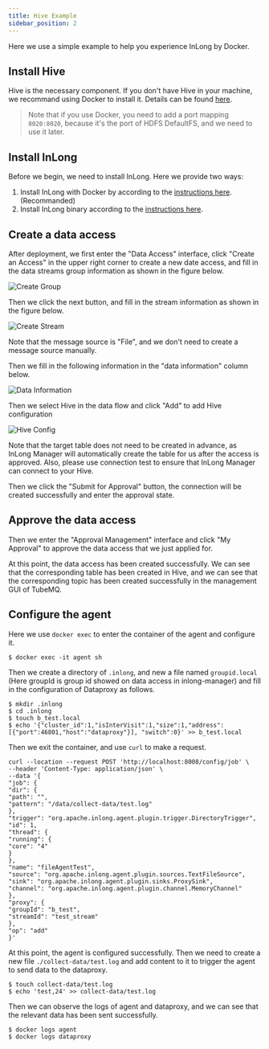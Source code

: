 ```yaml
---
title: Hive Example
sidebar_position: 2
---
```


Here we use a simple example to help you experience InLong by Docker.

## Install Hive
Hive is the necessary component. If you don't have Hive in your machine, we recommand using Docker to install it. Details can be found [here](https://github.com/big-data-europe/docker-hive).

> Note that if you use Docker, you need to add a port mapping `8020:8020`, because it's the port of HDFS DefaultFS, and we need to use it later.

## Install InLong
Before we begin, we need to install InLong. Here we provide two ways:
1. Install InLong with Docker by according to the [instructions here](deployment/docker.md).(Recommanded)
2. Install InLong binary according to the [instructions here](deployment/bare_metal.md).

## Create a data access
After deployment, we first enter the "Data Access" interface, click "Create an Access" in the upper right corner to create a new date access, and fill in the data streams group information as shown in the figure below.

![Create Group](img/create-group.png)

Then we click the next button, and fill in the stream information as shown in the figure below.

![Create Stream](img/create-stream.png)

Note that the message source is "File", and we don't need to create a message source manually.

Then we fill in the following information in the "data information" column below.

![Data Information](img/data-information.png)

Then we select Hive in the data flow and click "Add" to add Hive configuration

![Hive Config](img/hive-config.png)

Note that the target table does not need to be created in advance, as InLong Manager will automatically create the table for us after the access is approved. Also, please use connection test to ensure that InLong Manager can connect to your Hive.

Then we click the "Submit for Approval" button, the connection will be created successfully and enter the approval state.

## Approve the data access
Then we enter the "Approval Management" interface and click "My Approval" to approve the data access that we just applied for.

At this point, the data access has been created successfully. We can see that the corresponding table has been created in Hive, and we can see that the corresponding topic has been created successfully in the management GUI of TubeMQ.

## Configure the agent
Here we use `docker exec` to enter the container of the agent and configure it.
```
$ docker exec -it agent sh
```

Then we create a directory of `.inlong`, and new a file named `groupid.local` (Here groupId is group id showed on data access in inlong-manager) and fill in the configuration of Dataproxy as follows.
```
$ mkdir .inlong
$ cd .inlong
$ touch b_test.local
$ echo '{"cluster_id":1,"isInterVisit":1,"size":1,"address": [{"port":46801,"host":"dataproxy"}], "switch":0}' >> b_test.local
```

Then we exit the container, and use `curl` to make a request.
```
curl --location --request POST 'http://localhost:8008/config/job' \
--header 'Content-Type: application/json' \
--data '{
"job": {
"dir": {
"path": "",
"pattern": "/data/collect-data/test.log"
},
"trigger": "org.apache.inlong.agent.plugin.trigger.DirectoryTrigger",
"id": 1,
"thread": {
"running": {
"core": "4"
}
},
"name": "fileAgentTest",
"source": "org.apache.inlong.agent.plugin.sources.TextFileSource",
"sink": "org.apache.inlong.agent.plugin.sinks.ProxySink",
"channel": "org.apache.inlong.agent.plugin.channel.MemoryChannel"
},
"proxy": {
"groupId": "b_test",
"streamId": "test_stream"
},
"op": "add"
}'
```

At this point, the agent is configured successfully.
Then we need to create a new file `./collect-data/test.log` and add content to it to trigger the agent to send data to the dataproxy.

```
$ touch collect-data/test.log
$ echo 'test,24' >> collect-data/test.log
```

Then we can observe the logs of agent and dataproxy, and we can see that the relevant data has been sent successfully.

```
$ docker logs agent
$ docker logs dataproxy
```

